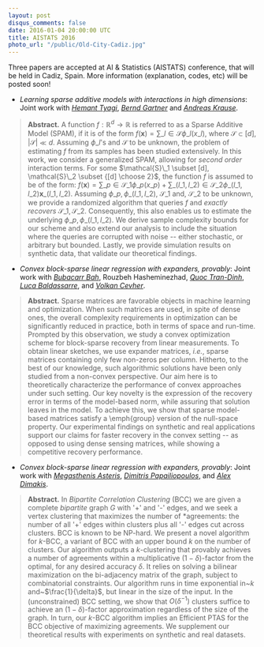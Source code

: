 ```yaml
---
layout: post
disqus_comments: false
date: 2016-01-04 20:00:00 UTC
title: AISTATS 2016
photo_url: "/public/Old-City-Cadiz.jpg"
---
```


Three papers are accepted at AI & Statistics (AISTATS) conference, that will be held
in Cadiz, Spain. More information (explanation, codes, etc) will be posted soon!

- *Learning sparse additive models with interactions in high dimensions*: 
Joint work with [*Hemant Tyagi*](http://people.inf.ethz.ch/htyagi/), [*Bernd Gartner*](http://people.inf.ethz.ch/gaertner/) 
and [*Andreas Krause*](https://las.inf.ethz.ch/krausea).

>**Abstract.** 
>A function $f: \mathbb{R}^d \rightarrow \mathbb{R}$ is referred to as a Sparse Additive Model (SPAM), if it is of the
form $f(\mathbf{x}) = \sum\_{l \in \mathcal{S}}\phi\_{l}(x\_l)$, where $\mathcal{S} \subset [d]$, $|\mathcal{S}| \ll d$.
Assuming $\phi\_l$'s and $\mathcal{S}$ to be unknown, the problem of estimating $f$ from its samples has been
studied extensively. In this work, we consider a generalized SPAM, allowing for *second order* interaction terms.
For some $\mathcal{S}\_1 \subset [d], \mathcal{S}\_2 \subset {[d] \choose 2}$, the function $f$ is assumed to be of the form: 
$f(\mathbf{x}) = \sum\_{p \in \mathcal{S}\_1}\phi\_{p} (x\_p) + \sum\_{(l\_1, l\_2) \in \mathcal{S}\_2}\phi\_{(l\_1, l\_2)} \mathbf{x}\_{(l\_1, l\_2)}.$
Assuming $\phi\_{p},\phi\_{(l\_1, l\_2)}$, $\mathcal{S}\_1$ and, $\mathcal{S}\_2$ to be unknown,
we provide a randomized algorithm that queries $f$ and *exactly recovers* $\mathcal{S}\_1,\mathcal{S}\_2$. Consequently, this also enables us to estimate the underlying 
$\phi\_p, \phi\_{(l\_1, l\_2)}$. We derive sample complexity bounds for our scheme and also extend our analysis
to include the situation where the queries are corrupted with noise -- either stochastic, 
or arbitrary but bounded. Lastly, we provide simulation results on synthetic data, that
validate our theoretical findings.

- *Convex block-sparse linear regression with expanders, provably*:
Joint work with [*Bubacarr Bah*](https://www.ma.utexas.edu/users/bah/), Rouzbeh Hasheminezhad, [*Quoc Tran-Dinh*](http://trandinhquoc.com/), 
[*Luca Baldassarre*](http://people.epfl.ch/226590), and [*Volkan Cevher*](http://lions.epfl.ch/cms/site/lions2/lang/en/volkan.cevher).

>**Abstract.** 
>Sparse matrices are favorable objects in machine learning and optimization. When such matrices are used, 
in spite of dense ones, the overall complexity requirements in optimization can be significantly reduced 
in practice, both in terms of space and run-time. Prompted by this observation, we study a convex optimization scheme for block-sparse recovery from 
linear measurements. To obtain linear sketches, we use expander matrices, *i.e.*, sparse matrices containing only 
few non-zeros per column. Hitherto, to the best of our knowledge, such algorithmic solutions have 
been only studied from a non-convex perspective. Our aim here is to theoretically characterize the 
performance of convex approaches under such setting. 
>Our key novelty is the expression of the recovery error in terms of the model-based norm, while 
assuring that solution leaves in the model. To achieve this, we show that sparse model-based matrices satisfy a \emph{group} version of the null-space property. 
Our experimental findings on synthetic and real applications support our claims for faster 
recovery in the convex setting -- as opposed to using dense sensing matrices, while showing a competitive recovery performance. 

- *Convex block-sparse linear regression with expanders, provably*:
Joint work with [*Megasthenis Asteris*](http://megasthenis.github.io), [*Dimitris Papailiopoulos*](http://www.eecs.berkeley.edu/~dimitrisp/), 
and [*Alex Dimakis*](http://users.ece.utexas.edu/~dimakis/).

>**Abstract.** 
>In *Bipartite Correlation Clustering* (BCC)
we are given a complete *bipartite* graph $G$ with '+' and '-' edges,
and we seek a vertex clustering that maximizes the number of *agreements:
the number of all '+' edges within clusters plus all '-' edges cut across clusters.
BCC is known to be NP-hard.
>We present a novel algorithm for $k$-BCC, a variant of BCC with an upper bound $k$ on the number of clusters.
Our algorithm outputs a $k$-clustering that provably achieves a number of agreements within a multiplicative ${(1-\delta)}$-factor from the optimal, for any desired accuracy $\delta$.
It relies on solving a bilinear maximization on the bi-adjacency matrix of the graph, subject to combinatorial constraints.
Our algorithm runs in time exponential in~$k$ and~$\frac{1}{\delta}$, but linear in the size of the input.
>In the (unconstrained) BCC setting, we show that $O(\delta^{-1})$ clusters suffice to achieve an ${(1-\delta)}$-factor approximation regardless of the size of the graph.
In turn, our $k$-BCC algorithm implies an Efficient PTAS for the BCC objective of maximizing agreements.
We supplement our theoretical results with experiments on synthetic and real datasets.